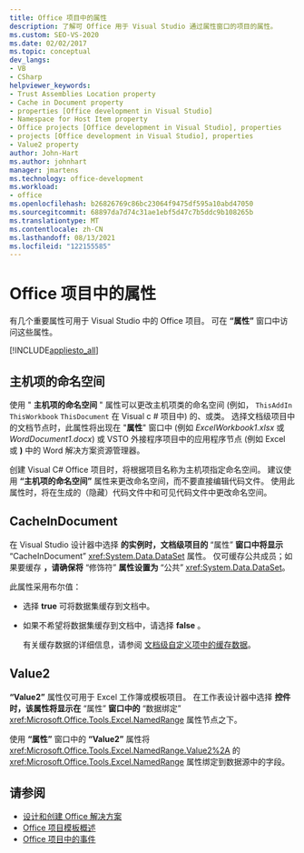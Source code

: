 ```yaml
---
title: Office 项目中的属性
description: 了解可 Office 用于 Visual Studio 通过属性窗口的项目的属性。
ms.custom: SEO-VS-2020
ms.date: 02/02/2017
ms.topic: conceptual
dev_langs:
- VB
- CSharp
helpviewer_keywords:
- Trust Assemblies Location property
- Cache in Document property
- properties [Office development in Visual Studio]
- Namespace for Host Item property
- Office projects [Office development in Visual Studio], properties
- projects [Office development in Visual Studio], properties
- Value2 property
author: John-Hart
ms.author: johnhart
manager: jmartens
ms.technology: office-development
ms.workload:
- office
ms.openlocfilehash: b26826769c86bc23064f9475df595a10abd47050
ms.sourcegitcommit: 68897da7d74c31ae1ebf5d47c7b5ddc9b108265b
ms.translationtype: MT
ms.contentlocale: zh-CN
ms.lasthandoff: 08/13/2021
ms.locfileid: "122155585"
---
```

# <a name="properties-in-office-projects"></a>Office 项目中的属性
  有几个重要属性可用于 Visual Studio 中的 Office 项目。 可在 **“属性”** 窗口中访问这些属性。

 [!INCLUDE[appliesto_all](../vsto/includes/appliesto-all-md.md)]

## <a name="namespace-for-host-item"></a>主机项的命名空间
 使用 " **主机项的命名空间** " 属性可以更改主机项类的命名空间 (例如， `ThisAddIn` `ThisWorkbook` `ThisDocument` 在 Visual c # 项目中) 的、或类。 选择文档级项目中的文档节点时，此属性将出现在 "**属性**" 窗口中 (例如 *ExcelWorkbook1.xlsx* 或 *WordDocument1.docx*) 或 VSTO 外接程序项目中的应用程序节点 (例如 Excel 或 **)** 中的 Word 解决方案资源管理器。

 创建 Visual C# Office 项目时，将根据项目名称为主机项指定命名空间。 建议使用 **“主机项的命名空间”** 属性来更改命名空间，而不要直接编辑代码文件。 使用此属性时，将在生成的（隐藏）代码文件中和可见代码文件中更改命名空间。

## <a name="cacheindocument"></a>CacheInDocument
 在 Visual Studio 设计器中选择 **的实例时，文档级项目的** “属性” **窗口中将显示** “CacheInDocument” <xref:System.Data.DataSet> 属性。 仅可缓存公共成员；如果要缓存 **，请确保将** “修饰符” **属性设置为** “公共” <xref:System.Data.DataSet>。

 此属性采用布尔值：

- 选择 **true** 可将数据集缓存到文档中。

- 如果不希望将数据集缓存到文档中，请选择 **false** 。

  有关缓存数据的详细信息，请参阅 [文档级自定义项中的缓存数据](../vsto/cached-data-in-document-level-customizations.md)。

## <a name="value2"></a>Value2
 **“Value2”** 属性仅可用于 Excel 工作簿或模板项目。 在工作表设计器中选择 **控件时，该属性将显示在** “属性” **窗口中的** “数据绑定” <xref:Microsoft.Office.Tools.Excel.NamedRange> 属性节点之下。

 使用 **“属性”** 窗口中的 **“Value2”** 属性将 <xref:Microsoft.Office.Tools.Excel.NamedRange.Value2%2A> 的 <xref:Microsoft.Office.Tools.Excel.NamedRange> 属性绑定到数据源中的字段。

## <a name="see-also"></a>请参阅
- [设计和创建 Office 解决方案](../vsto/designing-and-creating-office-solutions.md)
- [Office 项目模板概述](../vsto/office-project-templates-overview.md)
- [Office 项目中的事件](../vsto/events-in-office-projects.md)
